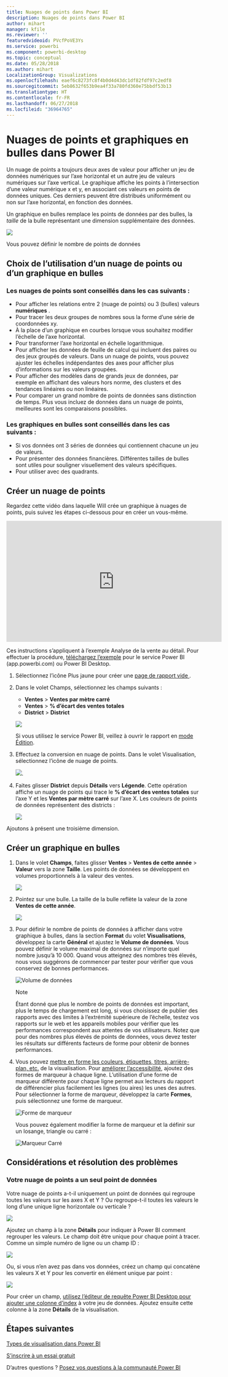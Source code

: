 ```yaml
---
title: Nuages de points dans Power BI
description: Nuages de points dans Power BI
author: mihart
manager: kfile
ms.reviewer: ''
featuredvideoid: PVcfPoVE3Ys
ms.service: powerbi
ms.component: powerbi-desktop
ms.topic: conceptual
ms.date: 05/28/2018
ms.author: mihart
LocalizationGroup: Visualizations
ms.openlocfilehash: eaef6c8273fc8f4b0d4d43dc1df82fdf97c2edf8
ms.sourcegitcommit: 5eb8632f653b9ea4f33a780fd360e75bbdf53b13
ms.translationtype: HT
ms.contentlocale: fr-FR
ms.lasthandoff: 06/27/2018
ms.locfileid: "36964765"
---
```

# <a name="scatter-charts-and-bubble-charts-in-power-bi"></a>Nuages de points et graphiques en bulles dans Power BI
Un nuage de points a toujours deux axes de valeur pour afficher un jeu de données numériques sur l’axe horizontal et un autre jeu de valeurs numériques sur l’axe vertical. Le graphique affiche les points à l’intersection d’une valeur numérique x et y, en associant ces valeurs en points de données uniques. Ces derniers peuvent être distribués uniformément ou non sur l’axe horizontal, en fonction des données.

Un graphique en bulles remplace les points de données par des bulles, la *taille* de la bulle représentant une dimension supplémentaire des données.

![](media/power-bi-visualization-scatter/power-bi-bubble-chart.png)

Vous pouvez définir le nombre de points de données  

## <a name="when-to-use-a-scatter-chart-or-bubble-chart"></a>Choix de l’utilisation d’un nuage de points ou d’un graphique en bulles
### <a name="scatter-charts-are-a-great-choice"></a>Les nuages de points sont conseillés dans les cas suivants :
* Pour afficher les relations entre 2 (nuage de points) ou 3 (bulles) valeurs **numériques** .
* Pour tracer les deux groupes de nombres sous la forme d’une série de coordonnées xy.
* À la place d’un graphique en courbes lorsque vous souhaitez modifier l’échelle de l’axe horizontal.    
* Pour transformer l’axe horizontal en échelle logarithmique.
* Pour afficher les données de feuille de calcul qui incluent des paires ou des jeux groupés de valeurs. Dans un nuage de points, vous pouvez ajuster les échelles indépendantes des axes pour afficher plus d’informations sur les valeurs groupées.
* Pour afficher des modèles dans de grands jeux de données, par exemple en affichant des valeurs hors norme, des clusters et des tendances linéaires ou non linéaires.
* Pour comparer un grand nombre de points de données sans distinction de temps.  Plus vous incluez de données dans un nuage de points, meilleures sont les comparaisons possibles.

### <a name="bubble-charts-are-a-great-choice"></a>Les graphiques en bulles sont conseillés dans les cas suivants :
* Si vos données ont 3 séries de données qui contiennent chacune un jeu de valeurs.
* Pour présenter des données financières.  Différentes tailles de bulles sont utiles pour souligner visuellement des valeurs spécifiques.
* Pour utiliser avec des quadrants.

## <a name="create-a-scatter-chart"></a>Créer un nuage de points
Regardez cette vidéo dans laquelle Will crée un graphique à nuages de points, puis suivez les étapes ci-dessous pour en créer un vous-même.

<iframe width="560" height="315" src="https://www.youtube.com/embed/PVcfPoVE3Ys?list=PL1N57mwBHtN0JFoKSR0n-tBkUJHeMP2cP" frameborder="0" allowfullscreen></iframe>


Ces instructions s’appliquent à l’exemple Analyse de la vente au détail. Pour effectuer la procédure, [téléchargez l’exemple](sample-datasets.md) pour le service Power BI (app.powerbi.com) ou Power BI Desktop.   

1. Sélectionnez l’icône Plus jaune pour créer une [page de rapport vide ](power-bi-report-add-page.md).
 
2. Dans le volet Champs, sélectionnez les champs suivants :
   - **Ventes** > **Ventes par mètre carré**
   - **Ventes** > **% d’écart des ventes totales**
   - **District** > **District**

    ![](media/power-bi-visualization-scatter/power-bi-bar-chart.png)

    Si vous utilisez le service Power BI, veillez à ouvrir le rapport en [mode Édition](service-interact-with-a-report-in-editing-view.md).

3. Effectuez la conversion en nuage de points. Dans le volet Visualisation, sélectionnez l’icône de nuage de points.

   ![](media/power-bi-visualization-scatter/pbi_scatter_chart_icon.png).

4. Faites glisser **District** depuis **Détails** vers **Légende**. Cette opération affiche un nuage de points qui trace le **% d’écart des ventes totales** sur l’axe Y et les **Ventes par mètre carré** sur l’axe X. Les couleurs de points de données représentent des districts :

    ![](media/power-bi-visualization-scatter/power-bi-scatter.png)

Ajoutons à présent une troisième dimension.

## <a name="create-a-bubble-chart"></a>Créer un graphique en bulles

1. Dans le volet **Champs**, faites glisser **Ventes** > **Ventes de cette année** > **Valeur** vers la zone **Taille**. Les points de données se développent en volumes proportionnels à la valeur des ventes.
   
   ![](media/power-bi-visualization-scatter/power-bi-bubble.png)

2. Pointez sur une bulle. La taille de la bulle reflète la valeur de la zone **Ventes de cette année**.
   
    ![](media/power-bi-visualization-scatter/pbi_scatter_chart_hover.png)

3. Pour définir le nombre de points de données à afficher dans votre graphique à bulles, dans la section **Format** du volet **Visualisations**, développez la carte **Général** et ajustez le **Volume de données**. Vous pouvez définir le volume maximal de données sur n’importe quel nombre jusqu’à 10 000. Quand vous atteignez des nombres très élevés, nous vous suggérons de commencer par tester pour vérifier que vous conservez de bonnes performances. 

    ![Volume de données](media/power-bi-visualization-scatter/pbi_scatter_data_volume.png) 

   > [!NOTE]
   > Étant donné que plus le nombre de points de données est important, plus le temps de chargement est long, si vous choisissez de publier des rapports avec des limites à l’extrémité supérieure de l’échelle, testez vos rapports sur le web et les appareils mobiles pour vérifier que les performances correspondent aux attentes de vos utilisateurs. Notez que pour des nombres plus élevés de points de données, vous devez tester les résultats sur différents facteurs de forme pour obtenir de bonnes performances.

4. Vous pouvez [mettre en forme les couleurs, étiquettes, titres, arrière-plan, etc.](service-getting-started-with-color-formatting-and-axis-properties.md) de la visualisation. Pour [améliorer l’accessibilité](desktop-accessibility.md), ajoutez des formes de marqueur à chaque ligne. L’utilisation d’une forme de marqueur différente pour chaque ligne permet aux lecteurs du rapport de différencier plus facilement les lignes (ou aires) les unes des autres. Pour sélectionner la forme de marqueur, développez la carte **Formes**, puis sélectionnez une forme de marqueur.

      ![Forme de marqueur](media/power-bi-visualization-scatter/pbi_scatter_marker.png)

   Vous pouvez également modifier la forme de marqueur et la définir sur un losange, triangle ou carré :

   ![Marqueur Carré](media/power-bi-visualization-scatter/pbi_scatter_chart_hover_square.png)


## <a name="considerations-and-troubleshooting"></a>Considérations et résolution des problèmes

### <a name="your-scatter-chart-has-only-one-data-point"></a>**Votre nuage de points a un seul point de données**
Votre nuage de points a-t-il uniquement un point de données qui regroupe toutes les valeurs sur les axes X et Y ?  Ou regroupe-t-il toutes les valeurs le long d’une unique ligne horizontale ou verticale ?

![](media/power-bi-visualization-scatter/pbi_scatter_tshoot1.png)

Ajoutez un champ à la zone **Détails** pour indiquer à Power BI comment regrouper les valeurs. Le champ doit être unique pour chaque point à tracer.  
Comme un simple numéro de ligne ou un champ ID :

![](media/power-bi-visualization-scatter/pbi_scatter_tshoot.png)

Ou, si vous n’en avez pas dans vos données, créez un champ qui concatène les valeurs X et Y pour les convertir en élément unique par point :

![](media/power-bi-visualization-scatter/pbi_scatter_tshoot2.png)

Pour créer un champ, [utilisez l’éditeur de requête Power BI Desktop pour ajouter une colonne d’index](desktop-add-custom-column.md) à votre jeu de données.  Ajoutez ensuite cette colonne à la zone **Détails** de la visualisation.

## <a name="next-steps"></a>Étapes suivantes
[Types de visualisation dans Power BI](power-bi-visualization-types-for-reports-and-q-and-a.md)

[S’inscrire à un essai gratuit](https://powerbi.microsoft.com/get-started/)  

D’autres questions ? [Posez vos questions à la communauté Power BI](http://community.powerbi.com/)

